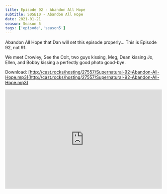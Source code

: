 ```yaml
---
title: Episode 92 - Abandon All Hope
subtitle: S05E10 - Abandon All Hope
date: 2021-01-21
season: Season 5
tags: ['episode','season5']
---
```


Abandon All Hope that Dan will set this episode properly... This is Episode 92, not 91.

We meet Crowley, See the Colt, two guys kissing, Meg, Dean kissing Jo, Ellen, and Bobby kissing a perfectly good photo good-bye.

Download: [http://cast.rocks/hosting/27557/Supernatural-92-Abandon-All-Hope.mp3](http://cast.rocks/hosting/27557/Supernatural-92-Abandon-All-Hope.mp3)

<iframe src="https://cast.rocks/player/27557/Supernatural-92-Abandon-All-Hope.mp3?episodeTitle=Episode%2092%20-%20Abandon%20All%20Hope&podcastTitle=Couple%20of%20Idjits&episodeDate=January%2022nd%2C%202021&imageURL=https%3A%2F%2Fcast.rocks%2Fhosting%2F27557%2Ffeeds%2FCAURZ.jpg" style="border: none; min-height: 265px; max-height: 320px; max-width: 558px; min-width: 270px; width: 100%; height: 100%;" scrollbars="no"></iframe>


